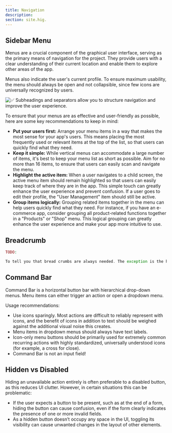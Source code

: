 ```yaml
---
title: Navigation
description:
section: site.hig.
---
```



## Sidebar Menu

Menus are a crucial component of the graphical user interface, serving as the primary means of navigation for the project. They provide users with a clear understanding of their current location and enable them to explore other areas of the app. 

Menus also indicate the user's current profile. To ensure maximum usability, the menu should always be open and not collapsible, since few icons are universally recognized by users.


![✅ Subheadings and separators allow you to structure navigation and improve the user experience.](https://orchid.software/img/hig/navigation-menu.png)



To ensure that your menus are as effective and user-friendly as possible, here are some key recommendations to keep in mind:

- **Put your users first:** Arrange your menu items in a way that makes the most sense for your app's users. This means placing the most frequently used or relevant items at the top of the list, so that users can quickly find what they need.
- **Keep it simple:** While vertical menus can accommodate a large number of items, it's best to keep your menu list as short as possible. Aim for no more than 16 items, to ensure that users can easily scan and navigate the menu.
- **Highlight the active item:** When a user navigates to a child screen, the active menu item should remain highlighted so that users can easily keep track of where they are in the app. This simple touch can greatly enhance the user experience and prevent confusion. If a user goes to edit their profile, the "User Management" item should still be active.
- **Group items logically:** Grouping related items together in the menu can help users quickly find what they need. For instance, if you have an e-commerce app, consider grouping all product-related functions together in a "Products" or "Shop" menu. This logical grouping can greatly enhance the user experience and make your app more intuitive to use.


## Breadcrumb

```php
TODO: 

To tell you that bread crumbs are always needed. The exception is the home page
```


## Command Bar

Command Bar is a horizontal button bar with hierarchical drop-down menus. Menu items can either trigger an action or open a dropdown menu.

Usage recommendations:

- Use icons sparingly. Most actions are difficult to reliably represent with icons, and the benefit of icons in addition to text should be weighed against the additional visual noise this creates.
- Menu items in dropdown menus should always have text labels.
- Icon-only menu buttons should be primarily used for extremely common recurring actions with highly standardized, universally understood icons (for example, a cross for close).
- Command Bar is not an input field!

## Hidden vs Disabled

Hiding an unavailable action entirely is often preferable to a disabled button, as this reduces UI clutter. However, in certain situations this can be problematic:

- If the user expects a button to be present, such as at the end of a form, hiding the button can cause confusion, even if the form clearly indicates the presence of one or more invalid fields.
- As a hidden button doesn’t occupy any space in the UI, toggling its visibility can cause unwanted changes in the layout of other elements.
